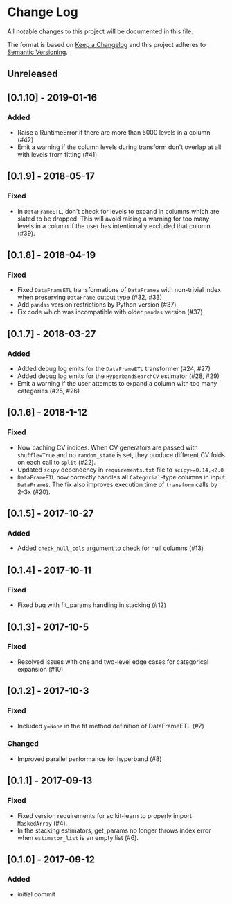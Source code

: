 # Change Log
All notable changes to this project will be documented in this file.

The format is based on [Keep a Changelog](http://keepachangelog.com/)
and this project adheres to [Semantic Versioning](http://semver.org/).

## Unreleased

## [0.1.10] - 2019-01-16
### Added
- Raise a RuntimeError if there are more than 5000 levels in a column (#42)
- Emit a warning if the column levels during transform don't overlap
  at all with levels from fitting (#41)

## [0.1.9] - 2018-05-17
### Fixed
- In ``DataFrameETL``, don't check for levels to expand in columns which
  are slated to be dropped. This will avoid raising a warning for too
  many levels in a column if the user has intentionally excluded
  that column (#39).

## [0.1.8] - 2018-04-19
### Fixed
- Fixed ``DataFrameETL`` transformations of ``DataFrame``s with non-trivial
  index when preserving ``DataFrame`` output type (#32, #33)
- Add ``pandas`` version restrictions by Python version (#37)
- Fix code which was incompatible with older ``pandas`` version (#37)

## [0.1.7] - 2018-03-27
### Added
- Added debug log emits for the ``DataFrameETL`` transformer (#24, #27)
- Added debug log emits for the ``HyperbandSearchCV`` estimator (#28, #29)
- Emit a warning if the user attempts to expand a column with
  too many categories (#25, #26)

## [0.1.6] - 2018-1-12

### Fixed
- Now caching CV indices. When CV generators are passed with `shuffle=True` and
  no `random_state` is set, they produce different CV folds on each call to
  `split` (#22).
- Updated `scipy` dependency in `requirements.txt` file to `scipy>=0.14,<2.0`
- ``DataFrameETL`` now correctly handles all ``Categorial``-type columns
  in input ``DataFrame``s. The fix also improves execution time of
  ``transform`` calls by 2-3x (#20).

## [0.1.5] - 2017-10-27

### Added
- Added `check_null_cols` argument to check for null columns (#13)

## [0.1.4] - 2017-10-11

### Fixed
- Fixed bug with fit_params handling in stacking (#12)

## [0.1.3] - 2017-10-5

### Fixed
- Resolved issues with one and two-level edge cases for categorical
  expansion (#10)

## [0.1.2] - 2017-10-3

### Fixed
- Included `y=None` in the fit method definition of DataFrameETL (#7)

### Changed
- Improved parallel performance for hyperband (#8)

## [0.1.1] - 2017-09-13

### Fixed
- Fixed version requirements for scikit-learn to properly import `MaskedArray` (#4).
- In the stacking estimators, get_params no longer throws index error
  when `estimator_list` is an empty list (#6).

## [0.1.0] - 2017-09-12

### Added
- initial commit

